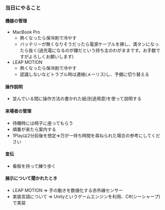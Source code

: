 ### 当日にやること
#### 機器の管理
- MacBook Pro
    * 熱くなったら保冷剤で冷やす
    * バッテリーが無くなりそうだったら電源ケーブルを挿し、満タンになったら抜く(過充電になるのが嫌だという持ち主のわがままです。お手数ですがよろしくお願いします)
- LEAP MOTION
    * 熱くなったら保冷剤で冷やす
    * 認識しないなどトラブル時は連絡(メーリス)し、予備に切り替える

#### 操作説明
- 並んでいる間に操作方法の書かれた紙(別途用意)を使って説明する

#### 来場者の管理
- 待機時には椅子に座ってもらう
- 順番が来たら案内する
- 1Playは2分前後を想定=>万が一待ち時間を尋ねられた場合の参考にしてください

#### 宣伝
- 看板を持って練り歩く

#### 展示について聞かれたとき
- LEAP MOTION  => 手の動きを数値化する赤外線センサー
- 実装言語について => Unityというゲームエンジンを利用、C#(シーシャープ)で実装

